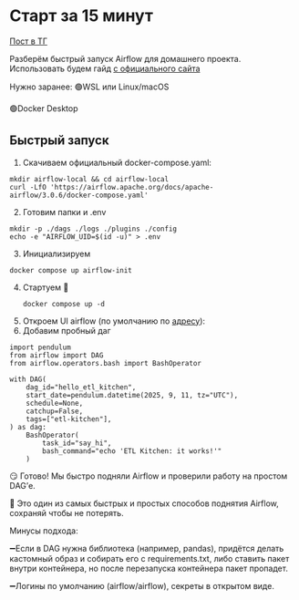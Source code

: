 # Старт за 15 минут
[Пост в ТГ ](https://t.me/etl_kitchen/53)


Разберём быстрый запуск Airflow для домашнего проекта. Использовать будем гайд [с официального сайта](https://airflow.apache.org/docs/apache-airflow/stable/howto/docker-compose/index.html)

Нужно заранее:
🟢WSL или Linux/macOS

🟢Docker Desktop
## Быстрый запуск 

1. Скачиваем официальный docker-compose.yaml:
```shell 
mkdir airflow-local && cd airflow-local
curl -LfO 'https://airflow.apache.org/docs/apache-airflow/3.0.6/docker-compose.yaml'
```
2. Готовим папки и .env 
```shell
mkdir -p ./dags ./logs ./plugins ./config
echo -e "AIRFLOW_UID=$(id -u)" > .env
```
3.  Инициализируем 
```shell
docker compose up airflow-init
```
4. Стартуем 🚀
    ```shell
    docker compose up -d
    ```
5. Откроем UI airflow (по умолчанию по [адресу](http://localhost:8080)):  
6. Добавим пробный даг 
```
import pendulum
from airflow import DAG
from airflow.operators.bash import BashOperator

with DAG(
    dag_id="hello_etl_kitchen",
    start_date=pendulum.datetime(2025, 9, 11, tz="UTC"),
    schedule=None,              
    catchup=False,
    tags=["etl-kitchen"],
) as dag:
    BashOperator(
        task_id="say_hi",
        bash_command="echo 'ETL Kitchen: it works!'"
    )

```
😏 Готово! Мы быстро подняли Airflow и проверили работу на простом DAG’е.

💾 Это один из самых быстрых и простых способов поднятия Airflow, сохраняй чтобы не потерять. 

Минусы подхода:

➖Если в DAG нужна библиотека (например, pandas), придётся делать кастомный образ и собирать его с requirements.txt, либо ставить пакет внутри контейнера, но после перезапуска контейнера пакет пропадет. 

➖Логины по умолчанию (airflow/airflow), секреты в открытом виде. 